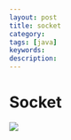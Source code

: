 ```yaml
---
layout: post
title: socket
category: 
tags: [java]
keywords:
description:
---
```

# Socket
![](socket模型.png)
